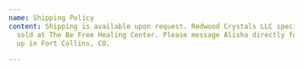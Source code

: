 ```yaml
---
name: Shipping Policy
content: Shipping is available upon request. Redwood Crystals LLC specializes in crystals
  sold at The Be Free Healing Center. Please message Alisha directly for local pick
  up in Fort Collins, CO.

---
```

